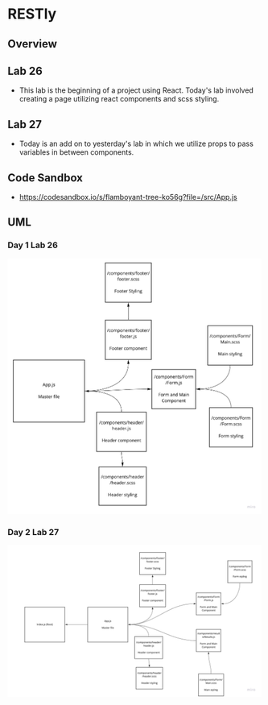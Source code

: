 # RESTly

## Overview
## Lab 26
* This lab is the beginning of a project using React. Today's lab involved creating a page utilizing react components and scss styling.

## Lab 27
* Today is an add on to yesterday's lab in which we utilize props to pass variables in between components. 

## Code Sandbox
* https://codesandbox.io/s/flamboyant-tree-ko56g?file=/src/App.js

## UML 
### Day 1 Lab 26
![UML](./src/components/UML_Lab_26.jpg)

### Day 2 Lab 27
![UML](./src/components/Lab27UML.jpg)

